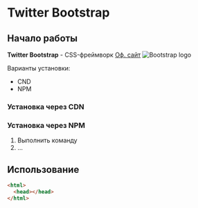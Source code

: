 # Twitter Bootstrap

## Начало работы
**Twitter Bootstrap** - CSS-фреймворк [Оф. сайт](https://getbootstrap.com)
![Bootstrap logo](https://prnt.sc/yqqm8v)

Варианты установки:
* CND
* NPM
### Установка через CDN



### Установка через NPM

1. Выполнить команду
1. ...

## Использование

```html
<html>
  <head></head>
</html>
```
